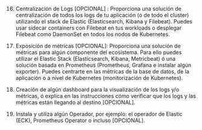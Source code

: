 


  16. Centralización de Logs [OPCIONAL] : Proporciona una solución de centralización
de todos los logs de tu aplicación (o de todo el cluster) utilizando el stack de Elastic
(Elasticsearch, Kibana y Filebeat). Puedes usar sidecar containers con Filebeat en
tus workloads o desplegar Filebeat como DaemonSet en todos los nodos de
Kubernetes.

17. Exposición de métricas [OPCIONAL]: Proporciona una solución de métricas para
algún componente del ecosistema. Para ello puedes utilizar el Elastic Stack
(Elasticsearch, Kibana, Metricbeat) ó una solución basada en Prometheus
(Prometheus, Grafana e instalar algún exporter). Puedes centrarte en las métricas de
la base de datos, de la aplicación o a nivel de Kubernetes (monitorización de
Kubernetes).

18. Creación de algún dashboard para la visualización de los logs y/o métricas, ó
explica en las instrucciones cómo verificar que los logs y las métricas están llegando
al destino [OPCIONAL].

19. Instala y utiliza algún Operador, por ejemplo: el operador de Elastic (ECK),
Prometheus Operator o incluso [OPCIONAL].

